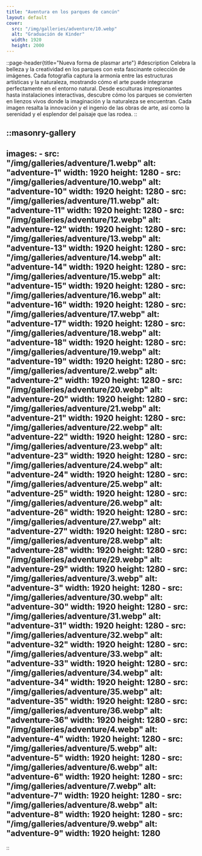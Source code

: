```yaml
---
title: "Aventura en los parques de cancún"
layout: default
cover: 
  src: "/img/galleries/adventure/10.webp"
  alt: "Graduación de Kinder"
  width: 1920
  height: 2000
---
```


::page-header{title="Nueva forma de plasmar arte"}
#description
Celebra la belleza y la creatividad en los parques con esta fascinante colección de imágenes. Cada fotografía captura la armonía entre las estructuras artísticas y la naturaleza, mostrando cómo el arte puede integrarse perfectamente en el entorno natural. Desde esculturas impresionantes hasta instalaciones interactivas, descubre cómo los parques se convierten en lienzos vivos donde la imaginación y la naturaleza se encuentran. Cada imagen resalta la innovación y el ingenio de las obras de arte, así como la serenidad y el esplendor del paisaje que las rodea.
::

::masonry-gallery
---
  images:
    - src: "/img/galleries/adventure/1.webp"
      alt: "adventure-1"
      width: 1920
      height: 1280
    - src: "/img/galleries/adventure/10.webp"
      alt: "adventure-10"
      width: 1920
      height: 1280
    - src: "/img/galleries/adventure/11.webp"
      alt: "adventure-11"
      width: 1920
      height: 1280
    - src: "/img/galleries/adventure/12.webp"
      alt: "adventure-12"
      width: 1920
      height: 1280
    - src: "/img/galleries/adventure/13.webp"
      alt: "adventure-13"
      width: 1920
      height: 1280
    - src: "/img/galleries/adventure/14.webp"
      alt: "adventure-14"
      width: 1920
      height: 1280
    - src: "/img/galleries/adventure/15.webp"
      alt: "adventure-15"
      width: 1920
      height: 1280
    - src: "/img/galleries/adventure/16.webp"
      alt: "adventure-16"
      width: 1920
      height: 1280
    - src: "/img/galleries/adventure/17.webp"
      alt: "adventure-17"
      width: 1920
      height: 1280
    - src: "/img/galleries/adventure/18.webp"
      alt: "adventure-18"
      width: 1920
      height: 1280
    - src: "/img/galleries/adventure/19.webp"
      alt: "adventure-19"
      width: 1920
      height: 1280
    - src: "/img/galleries/adventure/2.webp"
      alt: "adventure-2"
      width: 1920
      height: 1280
    - src: "/img/galleries/adventure/20.webp"
      alt: "adventure-20"
      width: 1920
      height: 1280
    - src: "/img/galleries/adventure/21.webp"
      alt: "adventure-21"
      width: 1920
      height: 1280
    - src: "/img/galleries/adventure/22.webp"
      alt: "adventure-22"
      width: 1920
      height: 1280
    - src: "/img/galleries/adventure/23.webp"
      alt: "adventure-23"
      width: 1920
      height: 1280
    - src: "/img/galleries/adventure/24.webp"
      alt: "adventure-24"
      width: 1920
      height: 1280
    - src: "/img/galleries/adventure/25.webp"
      alt: "adventure-25"
      width: 1920
      height: 1280
    - src: "/img/galleries/adventure/26.webp"
      alt: "adventure-26"
      width: 1920
      height: 1280
    - src: "/img/galleries/adventure/27.webp"
      alt: "adventure-27"
      width: 1920
      height: 1280
    - src: "/img/galleries/adventure/28.webp"
      alt: "adventure-28"
      width: 1920
      height: 1280
    - src: "/img/galleries/adventure/29.webp"
      alt: "adventure-29"
      width: 1920
      height: 1280
    - src: "/img/galleries/adventure/3.webp"
      alt: "adventure-3"
      width: 1920
      height: 1280
    - src: "/img/galleries/adventure/30.webp"
      alt: "adventure-30"
      width: 1920
      height: 1280
    - src: "/img/galleries/adventure/31.webp"
      alt: "adventure-31"
      width: 1920
      height: 1280
    - src: "/img/galleries/adventure/32.webp"
      alt: "adventure-32"
      width: 1920
      height: 1280
    - src: "/img/galleries/adventure/33.webp"
      alt: "adventure-33"
      width: 1920
      height: 1280
    - src: "/img/galleries/adventure/34.webp"
      alt: "adventure-34"
      width: 1920
      height: 1280
    - src: "/img/galleries/adventure/35.webp"
      alt: "adventure-35"
      width: 1920
      height: 1280
    - src: "/img/galleries/adventure/36.webp"
      alt: "adventure-36"
      width: 1920
      height: 1280
    - src: "/img/galleries/adventure/4.webp"
      alt: "adventure-4"
      width: 1920
      height: 1280
    - src: "/img/galleries/adventure/5.webp"
      alt: "adventure-5"
      width: 1920
      height: 1280
    - src: "/img/galleries/adventure/6.webp"
      alt: "adventure-6"
      width: 1920
      height: 1280
    - src: "/img/galleries/adventure/7.webp"
      alt: "adventure-7"
      width: 1920
      height: 1280
    - src: "/img/galleries/adventure/8.webp"
      alt: "adventure-8"
      width: 1920
      height: 1280
    - src: "/img/galleries/adventure/9.webp"
      alt: "adventure-9"
      width: 1920
      height: 1280
---
::
```